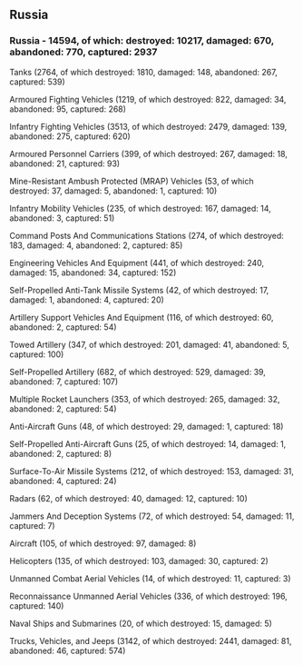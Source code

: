 
 
 ## Russia
 
 ### Russia - 14594, of which: destroyed: 10217, damaged: 670, abandoned: 770, captured: 2937

 

 

 Tanks (2764, of which destroyed: 1810, damaged: 148, abandoned: 267, captured: 539)

 Armoured Fighting Vehicles (1219, of which destroyed: 822, damaged: 34, abandoned: 95, captured: 268)

 Infantry Fighting Vehicles (3513, of which destroyed: 2479, damaged: 139, abandoned: 275, captured: 620)

 Armoured Personnel Carriers (399, of which destroyed: 267, damaged: 18, abandoned: 21, captured: 93)

 Mine-Resistant Ambush Protected (MRAP) Vehicles (53, of which destroyed: 37, damaged: 5, abandoned: 1, captured: 10)

 Infantry Mobility Vehicles (235, of which destroyed: 167, damaged: 14, abandoned: 3, captured: 51)

 Command Posts And Communications Stations (274, of which destroyed: 183, damaged: 4, abandoned: 2, captured: 85)

 Engineering Vehicles And Equipment (441, of which destroyed: 240, damaged: 15, abandoned: 34, captured: 152)

 Self-Propelled Anti-Tank Missile Systems (42, of which destroyed: 17, damaged: 1, abandoned: 4, captured: 20)

 Artillery Support Vehicles And Equipment (116, of which destroyed: 60, abandoned: 2, captured: 54)

 Towed Artillery (347, of which destroyed: 201, damaged: 41, abandoned: 5, captured: 100)

 Self-Propelled Artillery (682, of which destroyed: 529, damaged: 39, abandoned: 7, captured: 107)

 Multiple Rocket Launchers (353, of which destroyed: 265, damaged: 32, abandoned: 2, captured: 54)

 Anti-Aircraft Guns (48, of which destroyed: 29, damaged: 1, captured: 18)

 Self-Propelled Anti-Aircraft Guns (25, of which destroyed: 14, damaged: 1, abandoned: 2, captured: 8)

 Surface-To-Air Missile Systems (212, of which destroyed: 153, damaged: 31, abandoned: 4, captured: 24)

 Radars (62, of which destroyed: 40, damaged: 12, captured: 10)

 Jammers And Deception Systems (72, of which destroyed: 54, damaged: 11, captured: 7)

 Aircraft (105, of which destroyed: 97, damaged: 8)

 Helicopters (135, of which destroyed: 103, damaged: 30, captured: 2)

 Unmanned Combat Aerial Vehicles (14, of which destroyed: 11, captured: 3)

 Reconnaissance Unmanned Aerial Vehicles (336, of which destroyed: 196, captured: 140)

 Naval Ships and Submarines (20, of which destroyed: 15, damaged: 5)

 Trucks, Vehicles, and Jeeps (3142, of which destroyed: 2441, damaged: 81, abandoned: 46, captured: 574)

